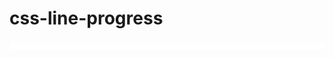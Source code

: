 # css-line-progress

<div align="center">
    <img src="https://raw.githubusercontent.com/acktic/css-line-progress/3074a88e07209224dfd51b95e8b90d90c41247ee/line-circle.svg">
</div>
